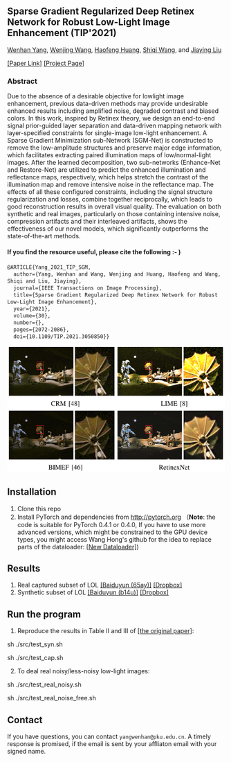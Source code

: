 ## Sparse Gradient Regularized Deep Retinex Network for Robust Low-Light Image Enhancement (TIP'2021)

[Wenhan Yang](https://flyywh.github.io/index.html), 
[Wenjing Wang](https://daooshee.github.io/website/), 
[Haofeng Huang](https://huangerbai.github.io/), 
[Shiqi Wang](https://www.cs.cityu.edu.hk/~shiqwang/), 
and [Jiaying Liu](http://www.icst.pku.edu.cn/struct/people/liujiaying.html) 

[[Paper Link]](http://39.96.165.147/Pub%20Files/2021/ywh_tip21_2.pdf)
[[Project Page]](https://github.com/flyywh/TIP-2021-Deep-Recursive-Band-Network)

### Abstract

Due to the absence of a desirable objective for lowlight image enhancement, previous data-driven methods may provide undesirable enhanced results including amplified noise, degraded contrast and biased colors. In this work, inspired by Retinex theory, we design an end-to-end signal prior-guided layer separation and data-driven mapping network with layer-specified constraints for single-image low-light enhancement. A Sparse Gradient Minimization sub-Network (SGM-Net) is constructed to remove the low-amplitude structures and preserve major edge information, which facilitates extracting paired illumination maps of low/normal-light images. After the learned decomposition, two sub-networks (Enhance-Net and Restore-Net) are utilized to predict the enhanced illumination and reflectance maps, respectively, which helps stretch the contrast of the illumination map and remove intensive noise in the reflectance map. The effects of all these configured constraints, including the signal structure regularization and losses, combine together reciprocally, which leads to good reconstruction results in overall visual quality. The evaluation on both synthetic and real images, particularly on those containing intensive noise, compression artifacts and their interleaved artifacts, shows the effectiveness of our novel models, which significantly outperforms the state-of-the-art methods.

#### If you find the resource useful, please cite the following :- )

```
@ARTICLE{Yang_2021_TIP_SGM,
  author={Yang, Wenhan and Wang, Wenjing and Huang, Haofeng and Wang, Shiqi and Liu, Jiaying},
  journal={IEEE Transactions on Image Processing}, 
  title={Sparse Gradient Regularized Deep Retinex Network for Robust Low-Light Image Enhancement}, 
  year={2021},
  volume={30},
  number={},
  pages={2072-2086},
  doi={10.1109/TIP.2021.3050850}}
```
<img src="teaser/teaser_SGM.png" > 

## Installation

1. Clone this repo
2. Install PyTorch and dependencies from http://pytorch.org 
（**Note**: the code is suitable for PyTorch 0.4.1 or 0.4.0, If you have to use more advanced versions, which might be constrained to the GPU device types, you might access Wang Hong's github for the idea to replace parts of the dataloader: [[New Dataloader]](https://github.com/hongwang01/RCDNet/tree/master/pytorch1.0%2B/for_syn/src))

## Results
1. Real captured subset of LOL [[Baiduyun (65ay)]](https://pan.baidu.com/s/1pQW7zq4yqU1zMRrlotxkXg) [[Dropbox]](https://www.dropbox.com/s/yy0p5rkcjroqrvg/SGM-Cap-Results.zip?dl=0)
2. Synthetic subset of LOL [[Baiduyun (b14u)]](https://pan.baidu.com/s/1t5OYgDgk3mQO53OXqW7QEA) [[Dropbox]](https://www.dropbox.com/s/sw5rcm6f4sw5ozs/SGM-Syn-Results.zip?dl=0)

## Run the program
1. Reproduce the results in Table II and III of [[the original paper]](http://39.96.165.147/Pub%20Files/2021/ywh_tip21_2.pdf):

sh ./src/test_syn.sh

sh ./src/test_cap.sh


2. To deal real noisy/less-noisy low-light images: 

sh ./src/test_real_noisy.sh

sh ./src/test_real_noise_free.sh


## Contact

If you have questions, you can contact `yangwenhan@pku.edu.cn`.
A timely response is promised, if the email is sent by your affliaton email with your signed name.
